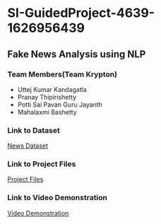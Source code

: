 # SI-GuidedProject-4639-1626956439

## Fake News Analysis using NLP

### Team Members(Team Krypton)

- Uttej Kumar Kandagatla
- Pranay Thipirishetty 
- Potti Sai Pavan Guru Jayanth 
- Mahalaxmi Bashetty

### Link to Dataset
[News Dataset](https://drive.google.com/file/d/1mqEpnZho-oUhSsgBnE0fwPsaogkNzKqd/view?usp=sharing)

### Link to Project Files
[Project Files](https://drive.google.com/drive/folders/1Yua4Z0VK3XAGV1hLt-iUR1B26FFuwn8a?usp=sharing)

### Link to Video Demonstration
[Video Demonstration](https://drive.google.com/file/d/15DJ2-z4iV9kD1CAWScqFFdn3UvY8vw2i/view?usp=sharing)


